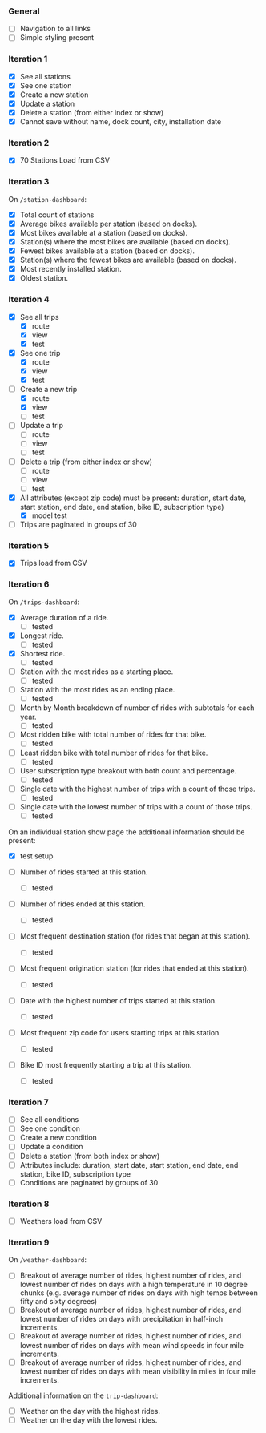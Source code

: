 ### General
* [ ] Navigation to all links
* [ ] Simple styling present

### Iteration 1

* [x] See all stations
* [x] See one station
* [x] Create a new station
* [x] Update a station
* [x] Delete a station (from either index or show)
* [x] Cannot save without name, dock count, city, installation date

### Iteration 2

* [x] 70 Stations Load from CSV

### Iteration 3

On `/station-dashboard`:

* [x] Total count of stations
* [x] Average bikes available per station (based on docks).
* [x] Most bikes available at a station (based on docks).
* [x] Station(s) where the most bikes are available (based on docks).
* [x] Fewest bikes available at a station (based on docks).
* [x] Station(s) where the fewest bikes are available (based on docks).
* [x] Most recently installed station.
* [x] Oldest station.

### Iteration 4

* [x] See all trips
  * [x] route
  * [x] view
  * [x] test
* [x] See one trip
  * [x] route
  * [x] view
  * [x] test
* [ ] Create a new trip
  * [x] route
  * [x] view
  * [ ] test
* [ ] Update a trip
  * [ ] route
  * [ ] view
  * [ ] test
* [ ] Delete a trip (from either index or show)
  * [ ] route
  * [ ] view
  * [ ] test
* [x] All attributes (except zip code) must be present: duration, start date, start station, end date, end station, bike ID, subscription type)
  * [x] model test
* [ ] Trips are paginated in groups of 30

### Iteration 5

* [x] Trips load from CSV

### Iteration 6

On `/trips-dashboard`:

* [x] Average duration of a ride.
  * [ ] tested
* [x] Longest ride.
  * [ ] tested
* [x] Shortest ride.
  * [ ] tested
* [ ] Station with the most rides as a starting place.
  * [ ] tested
* [ ] Station with the most rides as an ending place.
  * [ ] tested
* [ ] Month by Month breakdown of number of rides with subtotals for each year.
  * [ ] tested
* [ ] Most ridden bike with total number of rides for that bike.
  * [ ] tested
* [ ] Least ridden bike with total number of rides for that bike.
  * [ ] tested
* [ ] User subscription type breakout with both count and percentage.
  * [ ] tested
* [ ] Single date with the highest number of trips with a count of those trips.
  * [ ] tested
* [ ] Single date with the lowest number of trips with a count of those trips.
  * [ ] tested

On an individual station show page the additional information should be present:

* [x] test setup

* [ ] Number of rides started at this station.
  * [ ] tested
* [ ] Number of rides ended at this station.
  * [ ] tested
* [ ] Most frequent destination station (for rides that began at this station).
  * [ ] tested
* [ ] Most frequent origination station (for rides that ended at this station).
  * [ ] tested
* [ ] Date with the highest number of trips started at this station.
  * [ ] tested
* [ ] Most frequent zip code for users starting trips at this station.
  * [ ] tested
* [ ] Bike ID most frequently starting a trip at this station.
  * [ ] tested

### Iteration 7

* [ ] See all conditions
* [ ] See one condition
* [ ] Create a new condition
* [ ] Update a condition
* [ ] Delete a station (from both index or show)
* [ ] Attributes include: duration, start date, start station, end date, end station, bike ID, subscription type
* [ ] Conditions are paginated by groups of 30

### Iteration 8

* [ ] Weathers load from CSV

### Iteration 9

On `/weather-dashboard`:

* [ ] Breakout of average number of rides, highest number of rides, and lowest number of rides on days with a high temperature in 10 degree chunks (e.g. average number of rides on days with high temps between fifty and sixty degrees)
* [ ] Breakout of average number of rides, highest number of rides, and lowest number of rides on days with precipitation in half-inch increments.
* [ ] Breakout of average number of rides, highest number of rides, and lowest number of rides on days with mean wind speeds in four mile increments.
* [ ] Breakout of average number of rides, highest number of rides, and lowest number of rides on days with mean visibility in miles in four mile increments.

Additional information on the `trip-dashboard`:

* [ ] Weather on the day with the highest rides.
* [ ] Weather on the day with the lowest rides.
